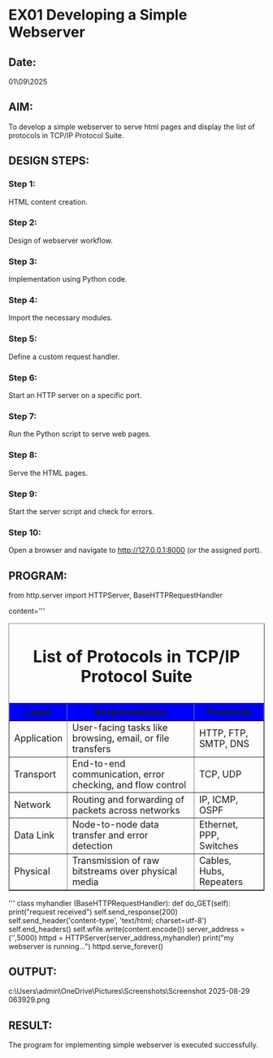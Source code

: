# EX01 Developing a Simple Webserver
## Date: 
 01\09\2025

## AIM:
To develop a simple webserver to serve html pages and display the list of protocols in TCP/IP Protocol Suite.

## DESIGN STEPS:
### Step 1: 
HTML content creation.

### Step 2:
Design of webserver workflow.

### Step 3:
Implementation using Python code.

### Step 4:
Import the necessary modules.

### Step 5:
Define a custom request handler.

### Step 6:
Start an HTTP server on a specific port.

### Step 7:
Run the Python script to serve web pages.

### Step 8:
Serve the HTML pages.

### Step 9:
Start the server script and check for errors.

### Step 10:
Open a browser and navigate to http://127.0.0.1:8000 (or the assigned port).

## PROGRAM:

from http.server import HTTPServer, BaseHTTPRequestHandler


content='''
<!DOCTYPE html>
<head>
    <title>Experiment 1</title>
</head>
<body>
    <table border="1" align="center" cellpadding="15" cellspacing="1">
        <caption><h1>List of Protocols in TCP/IP Protocol Suite</h1></caption>
        <tr bgcolor="blue" style="font-size:larger;">
            <th>Layer</th>
            <th>Responsibilties</th>
            <th>Protocols</th>
        </tr>
        <tr style="font-size:large;">
            <td>Application</td>
            <td>User-facing tasks like browsing, email, or file transfers</td>
            <td>HTTP, FTP, SMTP, DNS</td>
        </tr>
        <tr style="font-size:large;">
            <td>Transport</td>
            <td>End-to-end communication, error checking, and flow control</td>
            <td>TCP, UDP</td>
        </tr>
        <tr style="font-size:large;">
            <td>Network</td>
            <td>Routing and forwarding of packets across networks</td>
            <td>IP, ICMP, OSPF</td>
        </tr>
        <tr style="font-size:large;">
            <td>Data Link</td>
            <td>Node-to-node data transfer and error detection</td>
            <td>Ethernet, PPP, Switches</td>
        </tr>
        <tr style="font-size:large;">
            <td>Physical</td>
            <td>Transmission of raw bitstreams over physical media</td>
            <td>Cables, Hubs, Repeaters</td>
        </tr>
    </table>
</body>
</html>
'''
class myhandler (BaseHTTPRequestHandler):
     def do_GET(self):
        print("request received") 
        self.send_response(200)
        self.send_header('content-type', 'text/html; charset=utf-8')
        self.end_headers()
        self.wfile.write(content.encode())
server_address = ('',5000)
httpd = HTTPServer(server_address,myhandler)
print("my webserver is running...")
httpd.serve_forever()

## OUTPUT:
c:\Users\admin\OneDrive\Pictures\Screenshots\Screenshot 2025-08-29 063929.png

## RESULT:
The program for implementing simple webserver is executed successfully.
